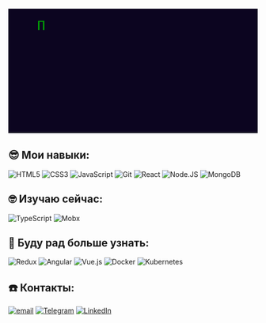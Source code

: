 
![GIF-Приветствие](./messagif.gif)

## 😎 Мои навыки:
![HTML5](https://img.shields.io/badge/-HTML5-0c0520?style=for-the-badge&logo=HTML5)
![CSS3](https://img.shields.io/badge/-CSS3-0c0520?style=for-the-badge&logo=CSS3)
![JavaScript](https://img.shields.io/badge/-JavaScript-0c0520?style=for-the-badge&logo=JavaScript)
![Git](https://img.shields.io/badge/-Git-0c0520?style=for-the-badge&logo=Git)
![React](https://img.shields.io/badge/-React-0c0520?style=for-the-badge&logo=React)
![Node.JS](https://img.shields.io/badge/-Node.JS-0c0520?style=for-the-badge&logo=Node.js)
![MongoDB](https://img.shields.io/badge/-MongoDB-0c0520?style=for-the-badge&logo=MongoDB)

## 🤓 Изучаю сейчас:
![TypeScript](https://img.shields.io/badge/-TypeScript-0c0520?style=for-the-badge&logo=TypeScript)
![Mobx](https://img.shields.io/badge/-TypeScript-0c0520?style=for-the-badge&logo=Mobx)

## 🤯 Буду рад больше узнать:
![Redux](https://img.shields.io/badge/-Redux-0c0520?style=for-the-badge&logo=Redux)
![Angular](https://img.shields.io/badge/-Angular-0c0520?style=for-the-badge&logo=Angular&logoColor=dd0031)
![Vue.js](https://img.shields.io/badge/-Vue.js-0c0520?style=for-the-badge&logo=Vue.js)
![Docker](https://img.shields.io/badge/-Docker-0c0520?style=for-the-badge&logo=Docker)
![Kubernetes](https://img.shields.io/badge/-Kubernetes-0c0520?style=for-the-badge&logo=Kubernetes)

## ☎️ Контакты:
[![email](https://img.shields.io/badge/@-email-0c0520?style=for-the-badge&)](mailto:MakhmutovAndrey@yandex.ru)
[![Telegram](https://img.shields.io/badge/-Telegram-0c0520?style=for-the-badge&logo=telegram&logoColor=27A0D9)](https://t.me/dron_369)
[![LinkedIn](https://img.shields.io/badge/-LinkedIn-0c0520?style=for-the-badge&logo=LinkedIn&logoColor=27A0D9)](http://www.linkedin.com/in/dron369)

